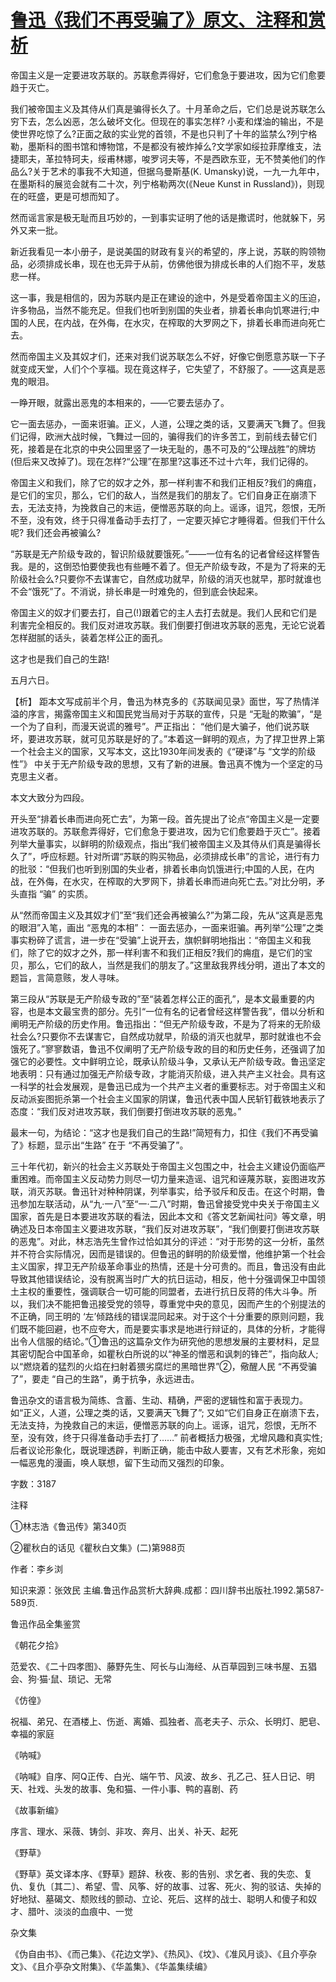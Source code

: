 # [鲁迅《我们不再受骗了》原文、注释和赏析](https://www.vrrw.net/wx/9641.html)

帝国主义是一定要进攻苏联的。苏联愈弄得好，它们愈急于要进攻，因为它们愈要趋于灭亡。

我们被帝国主义及其侍从们真是骗得长久了。十月革命之后，它们总是说苏联怎么穷下去，怎么凶恶，怎么破坏文化。但现在的事实怎样? 小麦和煤油的输出，不是使世界吃惊了么?正面之敌的实业党的首领，不是也只判了十年的监禁么?列宁格勒，墨斯科的图书馆和博物馆，不是都没有被炸掉么?文学家如绥拉菲摩维支，法捷耶夫，革拉特珂夫，绥甫林娜，唆罗诃夫等，不是西欧东亚，无不赞美他们的作品么?关于艺术的事我不大知道，但据乌曼斯基(K. Umansky)说，一九一九年中，在墨斯科的展览会就有二十次，列宁格勒两次(《Neue Kunst in Russland》)，则现在的旺盛，更是可想而知了。

然而谣言家是极无耻而且巧妙的，一到事实证明了他的话是撒谎时，他就躲下，另外又来一批。

新近我看见一本小册子，是说美国的财政有复兴的希望的，序上说，苏联的购领物品，必须排成长串，现在也无异于从前，仿佛他很为排成长串的人们抱不平，发慈悲一样。

这一事，我是相信的，因为苏联内是正在建设的途中，外是受着帝国主义的压迫，许多物品，当然不能充足。但我们也听到别国的失业者，排着长串向饥寒进行;中国的人民，在内战，在外侮，在水灾，在榨取的大罗网之下，排着长串而进向死亡去。

然而帝国主义及其奴才们，还来对我们说苏联怎么不好，好像它倒愿意苏联一下子就变成天堂，人们个个享福。现在竟这样子，它失望了，不舒服了。——这真是恶鬼的眼泪。

一睁开眼，就露出恶鬼的本相来的，——它要去惩办了。

它一面去惩办，一面来诳骗。正义，人道，公理之类的话，又要满天飞舞了。但我们记得，欧洲大战时候，飞舞过一回的，骗得我们的许多苦工，到前线去替它们死，接着是在北京的中央公园里竖了一块无耻的，愚不可及的“公理战胜”的牌坊(但后来又改掉了)。现在怎样?“公理”在那里?这事还不过十六年，我们记得的。

帝国主义和我们，除了它的奴才之外，那一样利害不和我们正相反?我们的痈疽，是它们的宝贝，那么，它们的敌人，当然是我们的朋友了。它们自身正在崩溃下去，无法支持，为挽救自己的末运，便憎恶苏联的向上。谣诼，诅咒，怨恨，无所不至，没有效，终于只得准备动手去打了，一定要灭掉它才睡得着。但我们干什么呢? 我们还会再被骗么?

“苏联是无产阶级专政的，智识阶级就要饿死。”——一位有名的记者曾经这样警告我。是的，这倒恐怕要使我也有些睡不着了。但无产阶级专政，不是为了将来的无阶级社会么?只要你不去谋害它，自然成功就早，阶级的消灭也就早，那时就谁也不会“饿死”了。不消说，排长串是一时难免的，但到底会快起来。

帝国主义的奴才们要去打，自己(!)跟着它的主人去打去就是。我们人民和它们是利害完全相反的。我们反对进攻苏联。我们倒要打倒进攻苏联的恶鬼，无论它说着怎样甜腻的话头，装着怎样公正的面孔。

这才也是我们自己的生路!

五月六日。



【析】 距本文写成前半个月，鲁迅为林克多的《苏联闻见录》面世，写了热情洋溢的序言，揭露帝国主义和国民党当局对于苏联的宣传，只是 “无耻的欺骗”，“是一个为了自利，而漫天说谎的雅号”。严正指出： “他们是大骗子，他们说苏联坏，要进攻苏联，就可见苏联是好的了。”本着这一鲜明的观点，为了捍卫世界上第一个社会主义的国家，又写本文，这比1930年间发表的《“硬译”与 “文学的阶级性”》 中关于无产阶级专政的思想，又有了新的进展。鲁迅真不愧为一个坚定的马克思主义者。

本文大致分为四段。

开头至“排着长串而进向死亡去”，为第一段。首先提出了论点“帝国主义是一定要进攻苏联的。苏联愈弄得好，它们愈急于要进攻，因为它们愈要趋于灭亡”。接着列举大量事实，以鲜明的阶级观点，指出“我们被帝国主义及其侍从们真是骗得长久了”，呼应标题。针对所谓“苏联的购买物品，必须排成长串”的言论，进行有力的批驳：“但我们也听到别国的失业者，排着长串向饥饿进行;中国的人民，在内战，在外侮，在水灾，在榨取的大罗网下，排着长串而进向死亡去。”对比分明，矛头直指 “骗” 的实质。

从“然而帝国主义及其奴才们”至“我们还会再被骗么?”为第二段，先从“这真是恶鬼的眼泪”入笔，画出 “恶鬼的本相”： 一面去惩办，一面来诳骗。再列举“公理”之类事实粉碎了谎言，进一步在“受骗”上说开去，旗帜鲜明地指出：“帝国主义和我们，除了它的奴才之外，那一样利害不和我们正相反?我们的痈疽，是它们的宝贝，那么，它们的敌人，当然是我们的朋友了。”这里敌我界线分明，道出了本文的题旨，言简意赅，发人寻味。

第三段从“苏联是无产阶级专政的”至“装着怎样公正的面孔”，是本文最重要的内容，也是本文最宝贵的部分。先引“一位有名的记者曾经这样警告我”，借以分析和阐明无产阶级的历史作用。鲁迅指出：“但无产阶级专政，不是为了将来的无阶级社会么?只要你不去谋害它，自然成功就早，阶级的消灭也就早，那时就谁也不会饿死了。”寥寥数语，鲁迅不仅阐明了无产阶级专政的目的和历史任务，还强调了加强它的必要性。文中鲜明立论，既承认阶级斗争，又承认无产阶级专政。鲁迅坚定地表明：只有通过加强无产阶级专政，才能消灭阶级，进入共产主义社会。具有这一科学的社会发展观，是鲁迅已成为一个共产主义者的重要标志。对于帝国主义和反动派妄图扼杀第一个社会主义国家的阴谋，鲁迅代表中国人民斩钉截铁地表示了态度：“我们反对进攻苏联，我们倒要打倒进攻苏联的恶鬼。”

最末一句，为结论：“这才也是我们自己的生路!”简短有力，扣住《我们不再受骗了》标题，显示出“生路” 在于 “不再受骗了”。

三十年代初，新兴的社会主义苏联处于帝国主义包围之中，社会主义建设仍面临严重困难。而帝国主义反动势力则尽一切力量来造谣、诅咒和诬蔑苏联，妄图进攻苏联，消灭苏联。鲁迅针对种种阴谋，列举事实，给予驳斥和反击。在这个时期，鲁迅参加左联活动，从“九·一八”至“一·二八”时期，鲁迅曾接受党中央关于帝国主义国家，首先是日本要进攻苏联的看法，因此本文和《答文艺新闻社问》等文章，明确述及日本帝国主义要进攻苏联，“我们反对进攻苏联”，“我们倒要打倒进攻苏联的恶鬼”。对此，林志浩先生曾作过恰如其分的评述：“对于形势的这一分析，虽然并不符合实际情况，因而是错误的。但鲁迅的鲜明的阶级爱憎，他维护第一个社会主义国家，捍卫无产阶级革命事业的热情，还是十分可贵的。而且，鲁迅没有由此导致其他错误结论，没有脱离当时广大的抗日运动，相反，他十分强调保卫中国领土主权的重要性，强调联合一切可能的同盟者，去进行抗日反蒋的伟大斗争。所以，我们决不能把鲁迅接受党的领导，尊重党中央的意见，因而产生的个别提法的不正确，同王明的 ‘左’倾路线的错误混同起来。对于这个十分重要的原则问题，我们既不能回避，也不应夸大，而是要实事求是地进行辩证的，具体的分析，才能得出令人信服的结论。”①鲁迅的这篇杂文作为研究他的思想发展的主要材料，足显其密切配合中国革命，如瞿秋白所说的以“神圣的憎恶和讽刺的锋芒”，指向敌人; 以“燃烧着的猛烈的火焰在扫射着猥劣腐烂的黑暗世界”②，儆醒人民 “不再受骗了”，要走 “自己的生路”，勇于抗争，永远进击。

鲁迅杂文的语言极为简练、含蓄、生动、精确，严密的逻辑性和富于表现力。如“正义，人道，公理之类的话，又要满天飞舞了”; 又如“它们自身正在崩溃下去，无法支持，为挽救自己的末运，便憎恶苏联的向上。谣诼，诅咒，怨恨，无所不至，没有效，终于只得准备动手去打了……” 前者概括力极强，尤增风趣和真实性;后者议论形象化，既说理透辟，判断正确，能击中敌人要害，又有艺术形象，宛如一幅恶鬼的漫画，唤人联想，留下生动而又强烈的印象。

字数：3187

注释

①林志浩《鲁迅传》第340页

②瞿秋白的话见《瞿秋白文集》(二)第988页

作者：李乡浏

知识来源：张效民 主编.鲁迅作品赏析大辞典.成都：四川辞书出版社.1992.第587-589页.

鲁迅作品全集鉴赏

《朝花夕拾》

范爱农、《二十四孝图》、藤野先生、阿长与山海经、从百草园到三味书屋、五猖会、狗·猫·鼠、琐记、无常

《仿徨》

祝福、弟兄、在酒楼上、伤逝、离婚、孤独者、高老夫子、示众、长明灯、肥皂、幸福的家庭

《呐喊》

《呐喊》自序、阿Q正传、白光、端午节、风波、故乡、孔乙己、狂人日记、明天、社戏、头发的故事、兔和猫、一件小事、鸭的喜剧、药

《故事新编》

序言、理水、采薇、铸剑、非攻、奔月、出关、补天、起死

《野草》

《野草》英文译本序、《野草》题辞、秋夜、影的告别、求乞者、我的失恋、复仇、复仇〔其二〕、希望、雪、风筝、好的故事、过客、死火、狗的驳诘、失掉的好地狱、墓碣文、颓败线的颤动、立论、死后、这样的战士、聪明人和傻子和奴才、腊叶、淡淡的血痕中、一觉

杂文集

《伪自由书》、《而己集》、《花边文学》、《热风》、《坟》、《准风月谈》、《且介亭杂文》、《且介亭杂文附集》、《华盖集》、《华盖集续编》

